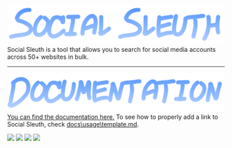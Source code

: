 ![](branding/logo.png)
Social Sleuth is a tool that allows you to search for social media accounts across 50+ websites in bulk.

----

![](branding/documentation.png)
[You can find the documentation here.](https://github.com/OfficialB/sleuth/tree/main/docs) To see how to properly add a link to Social Sleuth, check [docs\usage\template.md](https://github.com/OfficialB/sleuth/blob/main/docs/usage/template.md).

![](https://img.shields.io/github/directory-file-count/OfficialB/sleuth) ![](https://img.shields.io/github/downloads/OfficialB/sleuth/total) ![](https://img.shields.io/github/license/OfficialB/sleuth) ![](https://img.shields.io/github/v/release/OfficialB/sleuth?include_prereleases)